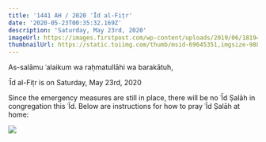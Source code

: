 ```yaml
---
title: '1441 AH / 2020 ʿĪd al-Fiṭr'
date: '2020-05-23T00:35:32.169Z'
description: 'Saturday, May 23rd, 2020'
imageUrl: https://images.firstpost.com/wp-content/uploads/2019/06/181942-ead2.jpg
thumbnailUrl: https://static.toiimg.com/thumb/msid-69645351,imgsize-98816,width-800,height-600,resizemode-75/69645351.jpg
---
```


As-salāmu ʿalaikum wa raḥmatullāhi wa barakātuh,

ʿĪd al-Fiṭr is on Saturday, May 23rd, 2020

Since the emergency measures are still in place, there will be no ʿĪd Ṣalāh in congregation this ʿĪd. Below are instructions for how to pray ʿĪd Ṣalāh at home:

[![](https://s7.gifyu.com/images/eid-home-description.png)](https://s7.gifyu.com/images/eid-home-description.png)
